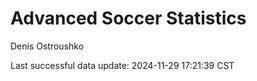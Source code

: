 # Advanced Soccer Statistics
Denis Ostroushko

<!-- gfm -->

Last successful data update: 2024-11-29 17:21:39 CST
